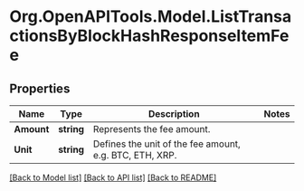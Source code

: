 # Org.OpenAPITools.Model.ListTransactionsByBlockHashResponseItemFee

## Properties

Name | Type | Description | Notes
------------ | ------------- | ------------- | -------------
**Amount** | **string** | Represents the fee amount. | 
**Unit** | **string** | Defines the unit of the fee amount, e.g. BTC, ETH, XRP. | 

[[Back to Model list]](../README.md#documentation-for-models) [[Back to API list]](../README.md#documentation-for-api-endpoints) [[Back to README]](../README.md)

